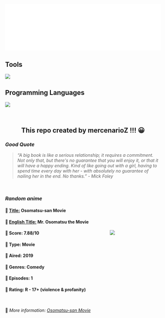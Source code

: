 
<img src="svg/nai.svg" />

<p>
  <h2>Tools</h2>
  <a href="https://skillicons.dev">
    <img src="https://skillicons.dev/icons?i=git,bash,vim,ubuntu,tensorflow,pytorch,docker,raspberrypi" />
  </a>

  <br />

  <h2>Programming Languages</h2>

  <a href="https://skillicons.dev">
    <img src="https://skillicons.dev/icons?i=python,c,cpp" />
  </a>
</p>

<br />

<h2 align="center">This repo created by mercenarioZ !!! 😀</h2>
<h3><i>Good Quote</i></h3>

<blockquote>
<i>
“A big book is like a serious relationship; it requires a commitment. Not only that, but there's no guarantee that you will enjoy it, or that it will have a happy ending. Kind of like going out with a girl, having to spend time every day with her - with absolutely no guarantee of nailing her in the end. No thanks.” - Mick Foley
</i>
</blockquote>

<br />

<h3><i>Random anime</i></h3>

<h4>
  <strong>🥭 <u>Title:</u></strong> Osomatsu-san Movie
</h4>

<h4>🌿 <u>English Title:</u> Mr. Osomatsu the Movie</h4>

<img align="right" width="165" src=https://cdn.myanimelist.net/images/anime/1492/113860.jpg />

<h4>🌱 Score: 7.88/10</h4>

<h4>🌲 Type: Movie</h4>

<h4>🌴 Aired: 2019</h4>

<h4>🌵 Genres: Comedy</h4>

<h4>🥑 Episodes: 1</h4>

<h4>🍏 Rating: R - 17+ (violence & profanity)</h4>

<br />

🍂 *More information: [Osomatsu-san Movie](https://myanimelist.net/anime/38201/Osomatsu-san_Movie)*
    